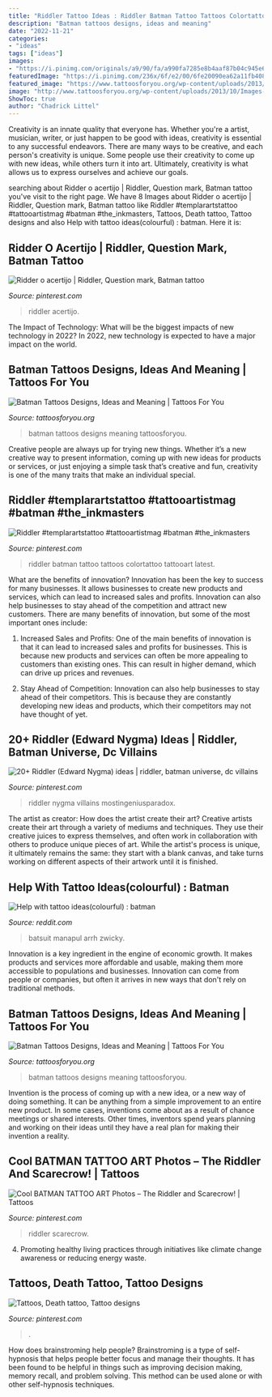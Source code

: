 ```yaml
---
title: "Riddler Tattoo Ideas : Riddler Batman Tattoo Tattoos Colortattoo Tattooart Latest"
description: "Batman tattoos designs, ideas and meaning"
date: "2022-11-21"
categories:
- "ideas"
tags: ["ideas"]
images:
- "https://i.pinimg.com/originals/a9/90/fa/a990fa7285e8b4aaf87b04c945e683d4.jpg"
featuredImage: "https://i.pinimg.com/236x/6f/e2/00/6fe20090ea62a11fb408ed0abf67e63f--mundo-geek-men-clothes.jpg"
featured_image: "https://www.tattoosforyou.org/wp-content/uploads/2013/10/Batman-Tattoos-Images.jpg"
image: "http://www.tattoosforyou.org/wp-content/uploads/2013/10/Images-of-Batman-Tattoos.jpg"
ShowToc: true
author: "Chadrick Littel"
---
```



Creativity is an innate quality that everyone has. Whether you're a artist, musician, writer, or just happen to be good with ideas, creativity is essential to any successful endeavors. There are many ways to be creative, and each person's creativity is unique. Some people use their creativity to come up with new ideas, while others turn it into art. Ultimately, creativity is what allows us to express ourselves and achieve our goals.

	

		
searching about Ridder o acertijo | Riddler, Question mark, Batman tattoo you've visit to the right page. We have 8 Images about Ridder o acertijo | Riddler, Question mark, Batman tattoo like Riddler #templarartstattoo #tattooartistmag #batman #the_inkmasters, Tattoos, Death tattoo, Tattoo designs and also Help with tattoo ideas(colourful) : batman. Here it is:
		
    
## Ridder O Acertijo | Riddler, Question Mark, Batman Tattoo

<img loading=lazy src="https://i.pinimg.com/originals/1d/4f/ff/1d4fffa13f65298ac5bdb8a06d1ae8ff.jpg" onerror="this.onerror=null;this.src='https://tse1.mm.bing.net/th?id=OIP.Va4FP2wVbH_B8KElifgK5AAAAA&amp;pid=15.1';" alt="Ridder o acertijo | Riddler, Question mark, Batman tattoo">

_Source: pinterest.com_

>riddler acertijo. 

	

The Impact of Technology: What will be the biggest impacts of new technology in 2022?
In 2022, new technology is expected to have a major impact on the world.

    
## Batman Tattoos Designs, Ideas And Meaning | Tattoos For You

<img loading=lazy src="https://www.tattoosforyou.org/wp-content/uploads/2013/10/Batman-Tattoos-Images.jpg" onerror="this.onerror=null;this.src='https://tse2.mm.bing.net/th?id=OIP.lCuDl_XwT3n4ux0sthNk8gHaJ6&amp;pid=15.1';" alt="Batman Tattoos Designs, Ideas and Meaning | Tattoos For You">

_Source: tattoosforyou.org_

>batman tattoos designs meaning tattoosforyou. 

	

Creative people are always up for trying new things. Whether it’s a new creative way to present information, coming up with new ideas for products or services, or just enjoying a simple task that’s creative and fun, creativity is one of the many traits that make an individual special.

    
## Riddler #templarartstattoo #tattooartistmag #batman #the_inkmasters

<img loading=lazy src="https://i.pinimg.com/originals/a9/90/fa/a990fa7285e8b4aaf87b04c945e683d4.jpg" onerror="this.onerror=null;this.src='https://tse2.mm.bing.net/th?id=OIP.0KhrANCNliJfgFOJe8rhuwHaJ4&amp;pid=15.1';" alt="Riddler #templarartstattoo #tattooartistmag #batman #the_inkmasters">

_Source: pinterest.com_

>riddler batman tattoo tattoos colortattoo tattooart latest. 

	

What are the benefits of innovation?
Innovation has been the key to success for many businesses. It allows businesses to create new products and services, which can lead to increased sales and profits. Innovation can also help businesses to stay ahead of the competition and attract new customers.
There are many benefits of innovation, but some of the most important ones include:

1) Increased Sales and Profits: One of the main benefits of innovation is that it can lead to increased sales and profits for businesses. This is because new products and services can often be more appealing to customers than existing ones. This can result in higher demand, which can drive up prices and revenues.

2) Stay Ahead of Competition: Innovation can also help businesses to stay ahead of their competitors. This is because they are constantly developing new ideas and products, which their competitors may not have thought of yet.

    
## 20+ Riddler (Edward Nygma) Ideas | Riddler, Batman Universe, Dc Villains

<img loading=lazy src="https://i.pinimg.com/236x/6f/e2/00/6fe20090ea62a11fb408ed0abf67e63f--mundo-geek-men-clothes.jpg" onerror="this.onerror=null;this.src='https://tse4.mm.bing.net/th?id=OIP.NuUPqEggXMTbhAZObuckgADSEo&amp;pid=15.1';" alt="20+ Riddler (Edward Nygma) ideas | riddler, batman universe, dc villains">

_Source: pinterest.com_

>riddler nygma villains mostingeniusparadox. 

	

The artist as creator: How does the artist create their art?
Creative artists create their art through a variety of mediums and techniques. They use their creative juices to express themselves, and often work in collaboration with others to produce unique pieces of art. While the artist's process is unique, it ultimately remains the same: they start with a blank canvas, and take turns working on different aspects of their artwork until it is finished.

    
## Help With Tattoo Ideas(colourful) : Batman

<img loading=lazy src="http://comicsalliance.com/files/2016/09/Rainbow01.jpg?w=630&amp;h=804&amp;q=75" onerror="this.onerror=null;this.src='https://tse4.mm.bing.net/th?id=OIP.e2gvTp-lU5978VPf5n6pqQHaJc&amp;pid=15.1';" alt="Help with tattoo ideas(colourful) : batman">

_Source: reddit.com_

>batsuit manapul arrh zwicky. 

	

Innovation is a key ingredient in the engine of economic growth. It makes products and services more affordable and usable, making them more accessible to populations and businesses. Innovation can come from people or companies, but often it arrives in new ways that don't rely on traditional methods.

    
## Batman Tattoos Designs, Ideas And Meaning | Tattoos For You

<img loading=lazy src="http://www.tattoosforyou.org/wp-content/uploads/2013/10/Images-of-Batman-Tattoos.jpg" onerror="this.onerror=null;this.src='https://tse4.mm.bing.net/th?id=OIP.h25hAlFAQnN4NNHK4s13dgHaJ4&amp;pid=15.1';" alt="Batman Tattoos Designs, Ideas and Meaning | Tattoos For You">

_Source: tattoosforyou.org_

>batman tattoos designs meaning tattoosforyou. 

	

Invention is the process of coming up with a new idea, or a new way of doing something. It can be anything from a simple improvement to an entire new product. In some cases, inventions come about as a result of chance meetings or shared interests. Other times, inventors spend years planning and working on their ideas until they have a real plan for making their invention a reality.

    
## Cool BATMAN TATTOO ART Photos – The Riddler And Scarecrow! | Tattoos

<img loading=lazy src="https://i.pinimg.com/originals/d4/bb/cb/d4bbcb90d6b109b1dce4c4035261c88f.png" onerror="this.onerror=null;this.src='https://tse2.mm.bing.net/th?id=OIP.L8w_1nLSJIy17lC0uxUblQHaGb&amp;pid=15.1';" alt="Cool BATMAN TATTOO ART Photos – The Riddler and Scarecrow! | Tattoos">

_Source: pinterest.com_

>riddler scarecrow. 

	

4. Promoting healthy living practices through initiatives like climate change awareness or reducing energy waste. 

    
## Tattoos, Death Tattoo, Tattoo Designs

<img loading=lazy src="https://i.pinimg.com/736x/76/29/75/762975819dd185a372f6fa3d09efbc16--aztec-god.jpg" onerror="this.onerror=null;this.src='https://tse2.mm.bing.net/th?id=OIP.2Fam2QCdecpClMwRjGbXWAHaHa&amp;pid=15.1';" alt="Tattoos, Death tattoo, Tattoo designs">

_Source: pinterest.com_

>. 

	

How does brainstroming help people?
Brainstroming is a type of self-hypnosis that helps people better focus and manage their thoughts. It has been found to be helpful in things such as improving decision making, memory recall, and problem solving. This method can be used alone or with other self-hypnosis techniques.

